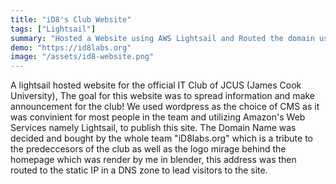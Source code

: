 ```yaml
---
title: "iD8's Club Website"
tags: ["Lightsail"]
summary: "Hosted a Website using AWS Lightsail and Routed the domain using Route 53 for the IT Club @JCUS"
demo: "https://id8labs.org"
image: "/assets/id8-website.png"
---
```


A lightsail hosted website for the official IT Club of JCUS (James Cook University), The goal for this website was to spread information and make announcement for the club! We used wordpress as the choice of CMS as it was convinient for most people in the team and utilizing Amazon's Web Services namely Lightsail, to publish this site. The Domain Name was decided and bought by the whole team "iD8labs.org" which is a tribute to the predeccesors of the club as well as the logo mirage behind the homepage which was render by me in blender, this address was then routed to the static IP in a DNS zone to lead visitors to the site.
